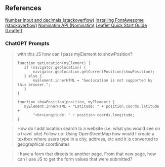 ﻿



## References
[Number input and decimals (stackoverflow)](https://stackoverflow.com/questions/34057595/allow-2-decimal-places-in-input-type-number)
[Installing FontAwesome (stackoverflow)](https://stackoverflow.com/questions/57341705/how-to-install-font-awesome-in-asp-net-core-2-2-using-visual-studio-2019)
[Nominatim API (Nominatim)](https://nominatim.org/release-docs/latest/api/Overview/)
[Leaflet Quick Start Guide (Leaflet)](https://leafletjs.com/examples/quick-start/)

### ChatGPT Prompts
> with this JS how can I pass myElement to showPosition?
>
>```
>function getLocation(myElement) {
>    if (navigator.geolocation) {
>        navigator.geolocation.getCurrentPosition(showPosition);
>    } else {
>        myElement.innerHTML = "Geolocation is not supported by this browser.";
>    }
>}
>
>function showPosition(position, myElement) {
>    myElement.innerHTML = "Latitude: " + position.coords.latitude +
>        "<br>Longitude: " + position.coords.longitude;
>}
>```


> How do I add location search to a website (i.e. what you would see on a travel site)
Follow up:
> Using OpenStreetMap how would I create a textbox where users type in a city, address, etc and it is converted to geographical coordinates

> I have a form that directs to another page. From that new page, how can I use JS to get the form values that were submitted?